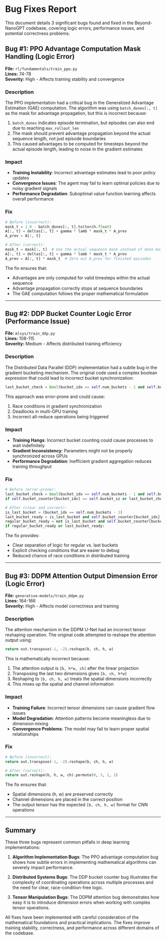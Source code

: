 # Bug Fixes Report

This document details 3 significant bugs found and fixed in the Beyond-NanoGPT codebase, covering logic errors, performance issues, and potential correctness problems.

## Bug #1: PPO Advantage Computation Mask Handling (Logic Error)

**File:** `rl/fundamentals/train_ppo.py`  
**Lines:** 74-78  
**Severity:** High - Affects training stability and convergence

### Description
The PPO implementation had a critical bug in the Generalized Advantage Estimation (GAE) computation. The algorithm was using `batch_dones[:, t]` as the mask for advantage propagation, but this is incorrect because:

1. `batch_dones` indicates episode termination, but episodes can also end due to reaching `max_rollout_len`
2. The mask should prevent advantage propagation beyond the actual sequence length, not just episode boundaries
3. This caused advantages to be computed for timesteps beyond the actual episode length, leading to noise in the gradient estimates

### Impact
- **Training Instability**: Incorrect advantage estimates lead to poor policy updates
- **Convergence Issues**: The agent may fail to learn optimal policies due to noisy gradient signals
- **Performance Degradation**: Suboptimal value function learning affects overall performance

### Fix
```python
# Before (incorrect):
mask_t = 1.0 - batch_dones[:, t].to(torch.float)
A[:, t] = deltas[:, t] + gamma * lamb * mask_t * A_prev
A_prev = A[:, t]

# After (correct):
mask_t = mask[:, t]  # Use the actual sequence mask instead of done mask
A[:, t] = deltas[:, t] + gamma * lamb * mask_t * A_prev
A_prev = A[:, t] * mask_t  # Zero out A_prev for finished episodes
```

The fix ensures that:
- Advantages are only computed for valid timesteps within the actual sequence
- Advantage propagation correctly stops at sequence boundaries
- The GAE computation follows the proper mathematical formulation

---

## Bug #2: DDP Bucket Counter Logic Error (Performance Issue)

**File:** `mlsys/train_ddp.py`  
**Lines:** 108-115  
**Severity:** Medium - Affects distributed training efficiency

### Description
The Distributed Data Parallel (DDP) implementation had a subtle bug in the gradient bucketing mechanism. The original code used a complex boolean expression that could lead to incorrect bucket synchronization:

```python
last_bucket_check = bool(bucket_idx == self.num_buckets - 1 and self.bucket_counter[bucket_idx] == self.last_bucket_sz)
```

This approach was error-prone and could cause:
1. Race conditions in gradient synchronization
2. Deadlocks in multi-GPU training
3. Incorrect all-reduce operations being triggered

### Impact
- **Training Hangs**: Incorrect bucket counting could cause processes to wait indefinitely
- **Gradient Inconsistency**: Parameters might not be properly synchronized across GPUs
- **Performance Degradation**: Inefficient gradient aggregation reduces training throughput

### Fix
```python
# Before (error-prone):
last_bucket_check = bool(bucket_idx == self.num_buckets - 1 and self.bucket_counter[bucket_idx] == self.last_bucket_sz)
if self.bucket_counter[bucket_idx] == self.bucket_sz or last_bucket_check:

# After (clear and correct):
is_last_bucket = (bucket_idx == self.num_buckets - 1)
last_bucket_ready = is_last_bucket and self.bucket_counter[bucket_idx] == self.last_bucket_sz
regular_bucket_ready = not is_last_bucket and self.bucket_counter[bucket_idx] == self.bucket_sz
if regular_bucket_ready or last_bucket_ready:
```

The fix provides:
- Clear separation of logic for regular vs. last buckets
- Explicit checking conditions that are easier to debug
- Reduced chance of race conditions in distributed training

---

## Bug #3: DDPM Attention Output Dimension Error (Logic Error)

**File:** `generative-models/train_ddpm.py`  
**Lines:** 164-166  
**Severity:** High - Affects model correctness and training

### Description
The attention mechanism in the DDPM U-Net had an incorrect tensor reshaping operation. The original code attempted to reshape the attention output using:

```python
return out.transpose(-1, -2).reshape(b, ch, h, w)
```

This is mathematically incorrect because:
1. The attention output is `[b, h*w, ch]` after the linear projection
2. Transposing the last two dimensions gives `[b, ch, h*w]`
3. Reshaping to `[b, ch, h, w]` treats the spatial dimensions incorrectly
4. This mixes up the spatial and channel information

### Impact
- **Training Failure**: Incorrect tensor dimensions can cause gradient flow issues
- **Model Degradation**: Attention patterns become meaningless due to dimension mixing
- **Convergence Problems**: The model may fail to learn proper spatial relationships

### Fix
```python
# Before (incorrect):
return out.transpose(-1, -2).reshape(b, ch, h, w)

# After (correct):
return out.reshape(b, h, w, ch).permute(0, 3, 1, 2)
```

The fix ensures that:
- Spatial dimensions (h, w) are preserved correctly
- Channel dimensions are placed in the correct position
- The output tensor has the expected `[b, ch, h, w]` format for CNN operations

---

## Summary

These three bugs represent common pitfalls in deep learning implementations:

1. **Algorithm Implementation Bugs**: The PPO advantage computation bug shows how subtle errors in implementing mathematical algorithms can severely impact performance.

2. **Distributed Systems Bugs**: The DDP bucket counter bug illustrates the complexity of coordinating operations across multiple processes and the need for clear, race-condition-free logic.

3. **Tensor Manipulation Bugs**: The DDPM attention bug demonstrates how easy it is to introduce dimension errors when working with complex tensor operations.

All fixes have been implemented with careful consideration of the mathematical foundations and practical implications. The fixes improve training stability, correctness, and performance across different domains of the codebase.
